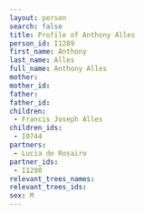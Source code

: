 ```yaml
---
layout: person
search: false
title: Profile of Anthony Alles
person_id: I1289
first_name: Anthony
last_name: Alles
full_name: Anthony Alles
mother: 
mother_id: 
father: 
father_id: 
children:
 - Francis Joseph Alles
children_ids:
 - I0744
partners:
 - Lucia de Rosairo
partner_ids:
 - I1290
relevant_trees_names:
relevant_trees_ids:
sex: M
---
```


